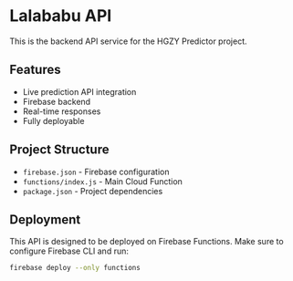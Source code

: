 # Lalababu API

This is the backend API service for the HGZY Predictor project.

## Features

- Live prediction API integration
- Firebase backend
- Real-time responses
- Fully deployable

## Project Structure

- `firebase.json` - Firebase configuration
- `functions/index.js` - Main Cloud Function
- `package.json` - Project dependencies

## Deployment

This API is designed to be deployed on Firebase Functions. Make sure to configure Firebase CLI and run:

```bash
firebase deploy --only functions
